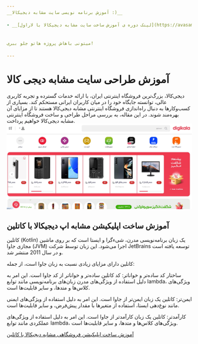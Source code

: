 ```yaml
---
__آموزش برنامه نویسی سایت مشابه دیجیکالا :)__

- __[لینک دوره ی آموزش ساخت سایت مشابه دیجیکالا با لاراول](https://avasam.ir/product/34/digikala-course-with-laravel-and-kotlin/)__ - دوره ی آموزش فوق العاده به زبان فارسی با پشتیبانی آنلاین


میتونی باهاش پروژه هاتو جلو ببری!

---
```



# آموزش طراحی سایت مشابه دیجی کالا 

دیجی‌کالا، بزرگ‌ترین فروشگاه اینترنتی ایران، با ارائه خدمات گسترده و تجربه کاربری عالی، توانسته جایگاه خود را در میان کاربران ایرانی مستحکم کند. بسیاری از کسب‌وکارها به دنبال راه‌اندازی فروشگاه اینترنتی مشابه دیجی‌کالا هستند تا از مزایای آن بهره‌مند شوند. در این مقاله، به بررسی مراحل طراحی و ساخت فروشگاه اینترنتی مشابه دیجی‌کالا خواهیم پرداخت.
![آموزش طراحی سایت شبیه به دیجی کالا ](build-a-website-like-digikala.jpg)


## آموزش ساخت اپلیکیشن مشابه اپ دیجیکالا با کاتلین 
کاتلین (Kotlin) یک زبان برنامه‌نویسی مدرن، شیءگرا و ایستا است که بر روی ماشین مجازی جاوا (JVM) اجرا می‌شود. این زبان توسط شرکت JetBrains توسعه یافته است و در سال 2011 منتشر شد.

کاتلین دارای مزایای زیادی نسبت به زبان جاوا است، از جمله:

ساختار کد ساده‌تر و خواناتر: کد کاتلین ساده‌تر و خواناتر از کد جاوا است. این امر به دلیل استفاده از ویژگی‌های مدرن زبان‌های برنامه‌نویسی مانند توابع lambda، ویژگی‌های کلاس‌ها و متدها، و سایر قابلیت‌ها است.

ایمن‌تر: کاتلین یک زبان ایمن‌تر از جاوا است. این امر به دلیل استفاده از ویژگی‌های ایمنی مانند نوع‌دهی ایستا، استفاده از متغیرها با مقدار پیش‌فرض، و سایر قابلیت‌ها است.

کارآمدتر: کاتلین یک زبان کارآمدتر از جاوا است. این امر به دلیل استفاده از ویژگی‌های عملکردی مانند توابع lambda، ویژگی‌های کلاس‌ها و متدها، و سایر قابلیت‌ها است.


[آموزش ساخت اپلیکیشن فروشگاهی مشابه دیجیکالا با کاتلین ](B2n.ir/DC_0122)

